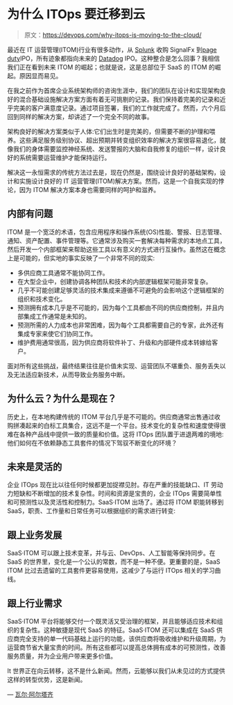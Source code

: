 # 为什么 ITOps 要迁移到云

> 原文：<https://devops.com/why-itops-is-moving-to-the-cloud/>

最近在 IT 运营管理(ITOM)行业有很多动作，从 [Splunk](https://www.splunk.com/) 收购 SignalFx 到[page duty](https://www.pagerduty.com/)IPO，所有迹象都指向未来的 [Datadog](https://www.datadoghq.com/) IPO。这种整合是怎么回事？我相信我们正在看到未来 ITOM 的崛起；也就是说，这是总部位于 SaaS 的 ITOM 的崛起。原因显而易见。

在我之前作为首席企业系统架构师的咨询生涯中，我们的团队在设计和实现架构良好的混合基础设施解决方案方面有着无可挑剔的记录。我们保持着完美的记录和近乎完美的客户满意度记录。通过项目签署，我们的工作就完成了。然而，六个月后回到同样的解决方案，却讲述了一个完全不同的故事。

架构良好的解决方案类似于人体:它们出生时是完美的，但需要不断的护理和喂养。这些满足服务级别协议、超出预期并转变组织效率的解决方案很容易退化，就像我们的身体需要监控神经系统、发送警报的大脑和自我修复的组织一样，设计良好的系统需要运营维护才能保持运行。

解决这一永恒需求的传统方法过去是，现在仍然是，围绕设计良好的基础架构，设计和实施设计良好的 IT 运营管理(ITOM)解决方案。然而，这是一个自我实现的悖论，因为 ITOM 解决方案本身也需要同样的呵护和滋养。

## **内部有问题**

ITOM 是一个宽泛的术语，包含应用程序和操作系统(OS)性能、警报、日志管理、通知、资产配置、事件管理等。它通常涉及购买一套解决每种需求的本地点工具，然后开发一个内部框架来帮助这些工具以有意义的方式进行互操作。虽然这在概念上是可能的，但实地的事实反映了一个非常不同的现实:

*   多供应商工具通常不能协同工作。
*   在大型企业中，创建协调各种团队和技术的内部逻辑框架可能非常复杂。
*   几乎不可能创建足够灵活的技术集成来遵循不可避免的会影响这个逻辑框架的组织和技术变化。
*   预测拥有成本几乎是不可能的，因为每个工具都由不同的供应商控制，并且内部集成工作通常是未知的。
*   预测所需的人力成本也非常困难，因为每个工具都需要自己的专家，此外还有集成专家来使它们协同工作。
*   维护费用通常很高，因为供应商将软件补丁、升级和内部硬件成本转嫁给客户。

面对所有这些挑战，最终结果往往是价值未实现、运营团队不堪重负、服务丢失以及无法适应新技术，从而导致业务服务中断。

## **为什么云？为什么是现在？**

历史上，在本地构建传统的 ITOM 平台几乎是不可能的。供应商通常出售通过收购拼凑起来的白标工具集合，这远不是一个平台。技术变化的复杂性和速度使得很难在各种产品线中提供一致的质量和价值。这将 ITOps 团队置于进退两难的境地:他们如何在不依赖静态工具套件的情况下驾驭不断变化的环境？

## **未来是灵活的**

企业 ITOps 现在比以往任何时候都更加捉襟见肘。存在严重的技能缺口、IT 劳动力短缺和不断增加的技术复杂性。时间和资源是宝贵的，企业 ITOps 需要简单性和可预测性以及灵活性和控制力。SaaS·ITOM 出场了。通过将 ITOM 职能转移到 SaaS，职责、工作量和日常任务可以根据组织的需求进行转变:

## **跟上业务发展**

SaaS·ITOM 可以跟上技术变革，并与云、DevOps、人工智能等保持同步。在 SaaS 的世界里，变化是一个公认的常数，而不是一种不便。更重要的是，SaaS ITOM 比过去遗留的工具套件更容易使用，这减少了与运行 ITOps 相关的学习曲线。

## **跟上行业需求**

SaaS·ITOM 平台将能够交付一个既灵活又受治理的框架，并且能够适应技术和组织的复杂性。这种敏捷是现代 SaaS 的特征。SaaS·ITOM 还可以集成在 SaaS 供应商完全支持的单一代码基础上运行的功能，该供应商将吸收维护和升级周期，为运营商节省大量宝贵的时间。所有这些都可以提高总体拥有成本的可预测性，改善服务质量，并为企业用户带来更多价值。

It 世界正在向云转移，这不是什么新闻。然而，云能够以我们从未见过的方式提供这样的转型优势，这是新闻。

— [瓦尔·阿尔塔齐](https://devops.com/author/wael-altaqi/)